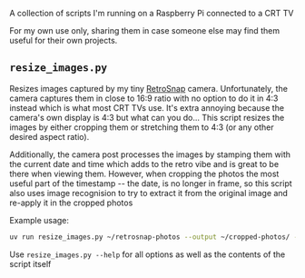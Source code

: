 A collection of scripts I'm running on a Raspberry Pi connected to a CRT TV

For my own use only, sharing them in case someone else may find them useful
for their own projects.

`resize_images.py`
------------------

Resizes images captured by my tiny [RetroSnap](https://theretrosnap.com/products/retro-snap) camera.
Unfortunately, the camera captures them in close to 16:9 ratio with no option to do it in 4:3 instead
which is what most CRT TVs use. It's extra annoying because the camera's own display is 4:3 but what 
can you do... This script resizes the images by either cropping them or stretching them to 4:3
(or any other desired aspect ratio).

Additionally, the camera post processes the images by stamping them with the current date and time
which adds to the retro vibe and is great to be there when viewing them. However, when cropping the photos
the most useful part of the timestamp -- the date, is no longer in frame, so this script also uses image
recognision to try to extract it from the original image and re-apply it in the cropped photos

Example usage:

```sh
uv run resize_images.py ~/retrosnap-photos --output ~/cropped-photos/ --resize-method crop --timestamp-position "bottom left" 
```

Use  `resize_images.py --help` for all options as well as the contents of the script itself
